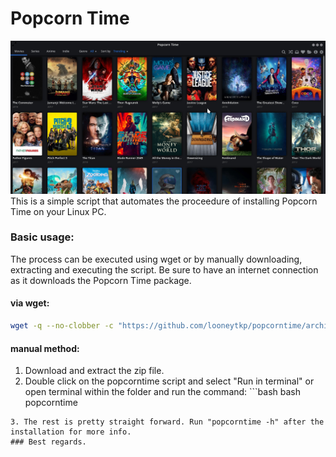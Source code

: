 # Popcorn Time
![popcorntime image](popcorn_img.jpeg)
This is a simple script that automates the proceedure of installing Popcorn Time on your Linux PC.
### Basic usage:
The process can be executed using wget or by manually downloading, extracting and executing the script. Be sure to have an internet connection as it downloads the Popcorn Time package.
#### via wget:
```bash
wget -q --no-clobber -c "https://github.com/looneytkp/popcorntime/archive/master.zip"; unzip -oq master.zip; cd popcor*; bash popcorntime; cd - > /dev/null && rm -rf master.zip popcor*
```
#### manual method:
1. Download and extract the zip file.
2. Double click on the popcorntime script and select "Run in terminal" or open terminal within the folder and run the command: ```bash
bash popcorntime
```
3. The rest is pretty straight forward. Run "popcorntime -h" after the installation for more info.
### Best regards.
